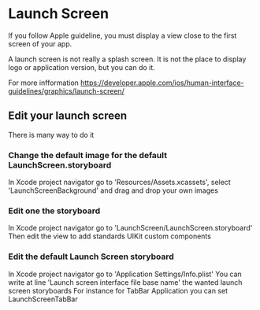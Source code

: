 ﻿# Launch Screen

If you follow Apple guideline, you must display a view close to the first screen of your app.

A launch screen is not really a splash screen.
It is not the place to display logo or application version, but you can do it.

For more infformation
https://developer.apple.com/ios/human-interface-guidelines/graphics/launch-screen/

## Edit your launch screen

There is many way to do it

### Change the default image for the default LaunchScreen.storyboard

In Xcode project navigator go to 'Resources/Assets.xcassets', select 'LaunchScreenBackground' and drag and drop your own images

### Edit one the storyboard

In Xcode project navigator go to 'LaunchScreen/LaunchScreen.storyboard'
Then edit the view to add standards UIKit custom components

### Edit the default Launch Screen storyboard

In Xcode project navigator go to 'Application Settings/Info.plist'
You can write at line 'Launch screen interface file base name' the wanted launch screen storyboards
For instance for TabBar Application you can set LaunchScreenTabBar
